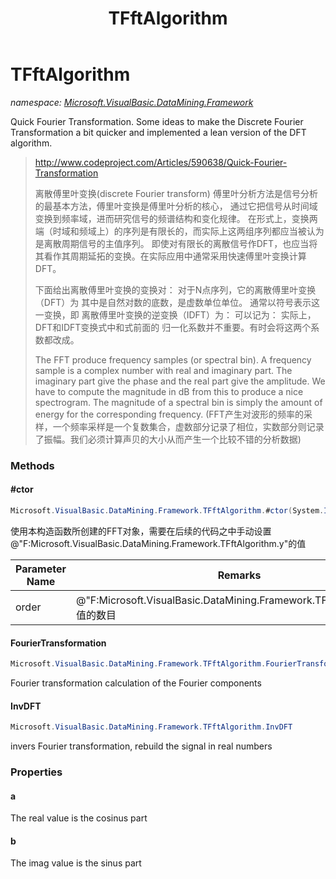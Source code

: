 ﻿---
title: TFftAlgorithm
---

# TFftAlgorithm
_namespace: [Microsoft.VisualBasic.DataMining.Framework](N-Microsoft.VisualBasic.DataMining.Framework.html)_

Quick Fourier Transformation. 
 Some ideas to make the Discrete Fourier Transformation a bit quicker and implemented a lean version of the DFT algorithm.

> 
>  http://www.codeproject.com/Articles/590638/Quick-Fourier-Transformation
>  
>  离散傅里叶变换(discrete Fourier transform) 傅里叶分析方法是信号分析的最基本方法，傅里叶变换是傅里叶分析的核心，
>  通过它把信号从时间域变换到频率域，进而研究信号的频谱结构和变化规律。
>  在形式上，变换两端（时域和频域上）的序列是有限长的，而实际上这两组序列都应当被认为是离散周期信号的主值序列。
>  即使对有限长的离散信号作DFT，也应当将其看作其周期延拓的变换。在实际应用中通常采用快速傅里叶变换计算DFT。
>  
>  下面给出离散傅里叶变换的变换对： 对于N点序列，它的离散傅里叶变换（DFT）为 其中是自然对数的底数，是虚数单位单位。
>  通常以符号表示这一变换，即 离散傅里叶变换的逆变换（IDFT）为： 可以记为： 实际上，DFT和IDFT变换式中和式前面的
>  归一化系数并不重要。有时会将这两个系数都改成。
>  
>  
>  
>  The FFT produce frequency samples (or spectral bin). A frequency sample is a complex number with real and imaginary part. 
>  The imaginary part give the phase and the real part give the amplitude. We have to compute the magnitude in dB from this 
>  to produce a nice spectrogram. The magnitude of a spectral bin is simply the amount of energy for the corresponding 
>  frequency.
>  (FFT产生对波形的频率的采样，一个频率采样是一个复数集合，虚数部分记录了相位，实数部分则记录了振幅。我们必须计算声贝的大小从而产生一个比较不错的分析数据)
>  


### Methods

#### #ctor
```csharp
Microsoft.VisualBasic.DataMining.Framework.TFftAlgorithm.#ctor(System.Int32)
```
使用本构造函数所创建的FFT对象，需要在后续的代码之中手动设置@"F:Microsoft.VisualBasic.DataMining.Framework.TFftAlgorithm.y"的值

|Parameter Name|Remarks|
|--------------|-------|
|order|@"F:Microsoft.VisualBasic.DataMining.Framework.TFftAlgorithm.y"的值的数目|


#### FourierTransformation
```csharp
Microsoft.VisualBasic.DataMining.Framework.TFftAlgorithm.FourierTransformation
```
Fourier transformation calculation of the Fourier components

#### InvDFT
```csharp
Microsoft.VisualBasic.DataMining.Framework.TFftAlgorithm.InvDFT
```
invers Fourier transformation, rebuild the signal in real numbers


### Properties

#### a
The real value is the cosinus part
#### b
The imag value is the sinus part
